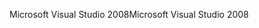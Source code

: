 <span data-ttu-id="34dae-101">Microsoft Visual Studio 2008</span><span class="sxs-lookup"><span data-stu-id="34dae-101">Microsoft Visual Studio 2008</span></span>